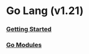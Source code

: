 # Go Lang (v1.21)

### [Getting Started](getstarted/README.md)
### [Go Modules](modules/README.md)

